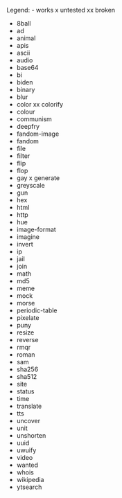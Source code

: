 Legend: - works x untested xx broken
- 8ball
- ad
- animal
- apis
- ascii
- audio
- base64
- bi
- biden
- binary
- blur
- color
xx colorify
- colour
- communism
- deepfry
- fandom-image
- fandom
- file
- filter
- flip
- flop
- gay
x generate
- greyscale
- gun
- hex
- html
- http
- hue
- image-format
- imagine
- invert
- ip
- jail
- join
- math
- md5
- meme
- mock
- morse
- periodic-table
- pixelate
- puny
- resize
- reverse
- rmqr
- roman
- sam
- sha256
- sha512
- site
- status
- time
- translate
- tts
- uncover
- unit
- unshorten
- uuid
- uwuify
- video
- wanted
- whois
- wikipedia
- ytsearch